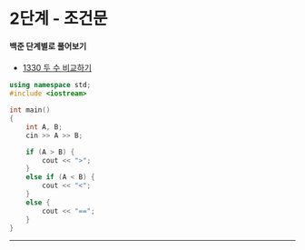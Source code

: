 # 2단계 - 조건문

#### 백준 단계별로 풀어보기

* [1330 두 수 비교하기](https://www.acmicpc.net/problem/1330)

```cpp
using namespace std;
#include <iostream>

int main()
{
	int A, B;
	cin >> A >> B;

	if (A > B) {
		cout << ">";
	}
	else if (A < B) {
		cout << "<";
	}
	else {
		cout << "==";
	}
}
```

---

